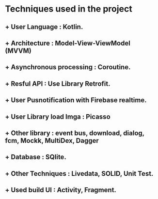 # Techniques used in the project

## +  User Language : Kotlin. 
## +  Architecture : Model-View-ViewModel (MVVM)
## +  Asynchronous processing : Coroutine. 
## +  Resful API : Use Library Retrofit. 
## +  User Pusnotification with Firebase realtime.
## +  User Library load Imga : Picasso 

## +  Other library : event bus, download, dialog, fcm, Mockk, MultiDex, Dagger
## + Database : SQlite. 
## + Other Techniques : Livedata, SOLID, Unit Test. 
## + Used build UI : Activity, Fragment.   


  